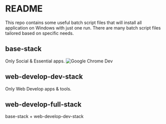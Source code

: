 # README
This repo contains some useful batch script files that will install all application on Windows with just one run. There are many batch script files tailored based on specific needs.

## base-stack
Only Social & Essential apps.
![Google Chrome Dev](https://community.chocolatey.org/content/packageimages/GoogleChrome.Dev.27.0.1453.12.png)

## web-develop-dev-stack
Only Web Develop apps & tools.

## web-develop-full-stack
base-stack + web-develop-dev-stack
